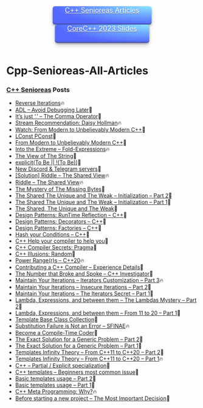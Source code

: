<style>
.button {
  
                display: inline-block;
                outline: 0;
                border: 0;
                cursor: pointer;
                will-change: box-shadow,transform;
                background: radial-gradient( 100% 100% at 100% 0%, #89E5FF 0%, #5468FF 100% );
                box-shadow: 0px 2px 4px rgb(45 35 66 / 40%), 0px 7px 13px -3px rgb(45 35 66 / 30%), inset 0px -3px 0px rgb(58 65 111 / 50%);
                padding: 0 32px;
                border-radius: 6px;
                color: #fff;
                height: 48px;
                font-size: 18px;
                text-shadow: 0 1px 0 rgb(0 0 0 / 40%);
                transition: box-shadow 0.15s ease,transform 0.15s ease;
                :hover {
                    box-shadow: 0px 4px 8px rgb(45 35 66 / 40%), 0px 7px 13px -3px rgb(45 35 66 / 30%), inset 0px -3px 0px #3c4fe0;
                    transform: translateY(-2px);
                }
                :active{
                    box-shadow: inset 0px 3px 7px #3c4fe0;
                    transform: translateY(2px);
                }
}
                
</style>
<header>
    <a align="center" class="button" href="https://coralkashri.github.io/coralkashri”>Home</a>
    <a align="center" class="button" href="https://coralkashri.github.io/Cpp-Senioreas-All-Articles/">C++ Senioreas Articles</a><br>
    <a align="center" class="button" href="https://coralkashri.github.io/from-a-modern-to-an-unbelievably-modern-cpp/">CoreC++ 2023 Slides</a>
</header>

# Cpp-Senioreas-All-Articles

### [C++ Senioreas](https://cppsenioreas.wordpress.com/) Posts
<ul>
<!-- CPP-SENIOREAS-POSTS:START --><li><a href="https://cppsenioreas.wordpress.com/2025/01/01/reverse-iterations-cpp/">Reverse Iterations</a>🔥</li>
<li><a href="https://cppsenioreas.wordpress.com/2024/12/20/adl-avoid-debugging-later/">ADL – Avoid Debugging Later</a>💫</li>
<li><a href="https://cppsenioreas.wordpress.com/2024/10/21/its-just-comma-the-comma-operator-cpp/">It’s just ‘,’ – The Comma Operator</a>💯</li>
<li><a href="https://cppsenioreas.wordpress.com/2024/10/08/stream-recommendation-daisy-hollman/">Stream Recommendation: Daisy Hollman</a>🔥</li>
<li><a href="https://cppsenioreas.wordpress.com/2023/09/26/watch-from-modern-to-unbelievably-modern-c/">Watch: From Modern to Unbelievably Modern C++</a>💯</li>
<li><a href="https://cppsenioreas.wordpress.com/2023/07/17/lconst-pconst/">LConst PConst</a>🌮</li>
<li><a href="https://cppsenioreas.wordpress.com/2023/06/20/from-modern-to-unbelievably-modern-c/">From Modern to Unbelievably Modern C++</a>💯</li>
<li><a href="https://cppsenioreas.wordpress.com/2023/05/22/into-the-extreme-fold-expressions/">Into the Extreme – Fold-Expressions</a>🔥</li>
<li><a href="https://cppsenioreas.wordpress.com/2023/04/24/the-view-of-the-string/">The View of The String</a>💯</li>
<li><a href="https://cppsenioreas.wordpress.com/2023/04/10/explicitto-be-to-be/">explicit&lpar;To Be || !&lpar;To Be&rpar;&rpar;</a>💫</li>
<li><a href="https://cppsenioreas.wordpress.com/2023/04/04/new-discord-and-telegram-servers/">New Discord &amp; Telegram servers</a>💯</li>
<li><a href="https://cppsenioreas.wordpress.com/2023/04/03/solution-riddle-the-shared-view/">[Solution] Riddle – The Shared View</a>🔥</li>
<li><a href="https://cppsenioreas.wordpress.com/2023/03/28/riddle-the-shared-view/">Riddle – The Shared View</a>🔥</li>
<li><a href="https://cppsenioreas.wordpress.com/2023/03/20/the-mystery-of-the-missing-bytes/">The Mystery of The Missing Bytes</a>💯</li>
<li><a href="https://cppsenioreas.wordpress.com/2023/03/13/the-shared-the-unique-and-the-weak-initialization-part-2/">The Shared The Unique and The Weak – Initialization – Part 2</a>💫</li>
<li><a href="https://cppsenioreas.wordpress.com/2023/02/28/the-shared-the-unique-and-the-weak-initialization-part-1/">The Shared The Unique and The Weak – Initialization – Part 1</a>💯</li>
<li><a href="https://cppsenioreas.wordpress.com/2023/02/21/the-shared-the-unique-and-the-weak/">The Shared, The Unique and The Weak</a>🚀</li>
<li><a href="https://cppsenioreas.wordpress.com/2021/01/17/design-patterns-runtime-reflection-cpp/">Design Patterns: RunTime Reflection – C++</a>🌮</li>
<li><a href="https://cppsenioreas.wordpress.com/2021/01/03/design-patterns-decorators-cpp/">Design Patterns: Decorators – C++</a>💫</li>
<li><a href="https://cppsenioreas.wordpress.com/2020/12/27/design-patterns-factories-cpp/">Design Patterns: Factories – C++</a>💫</li>
<li><a href="https://cppsenioreas.wordpress.com/2020/12/13/hash-your-conditions-cpp/">Hash your Conditions – C++</a>💫</li>
<li><a href="https://cppsenioreas.wordpress.com/2020/12/06/cpp-attributes/">C++ Help your compiler to help you</a>🌮</li>
<li><a href="https://cppsenioreas.wordpress.com/2020/11/29/cpp-compiler-secrets-pragma/">C++ Compiler Secrets: Pragma</a>🚀</li>
<li><a href="https://cppsenioreas.wordpress.com/2020/11/10/cpp-illusions-random/">C++ Illusions: Random</a>💫</li>
<li><a href="https://cppsenioreas.wordpress.com/2020/11/01/ranges-cpp20/">Power Range&lpar;r&rpar;s – C++20</a>🔥</li>
<li><a href="https://cppsenioreas.wordpress.com/2020/10/25/contributing-a-cpp-compiler-experience-details/">Contributing a C++ Compiler – Experience Details</a>💫</li>
<li><a href="https://cppsenioreas.wordpress.com/2020/10/13/the-number-that-broke-and-spoke-cpp-investigator/">The Number that Broke and Spoke – C++ Investigator</a>💫</li>
<li><a href="https://cppsenioreas.wordpress.com/2020/10/04/maintain-your-iterations-iterators-customization-part-3/">Maintain Your Iterations – Iterators Customization – Part 3</a>🔥</li>
<li><a href="https://cppsenioreas.wordpress.com/2020/09/27/maintain-your-iterations-insecure-iterations-part-2/">Maintain Your Iterations – Insecure Iterations – Part 2</a>💯</li>
<li><a href="https://cppsenioreas.wordpress.com/2020/09/21/maintain-your-iterations-the-iterators-secret-part-1/">Maintain Your Iterations – The Iterators Secret – Part 1</a>💯</li>
<li><a href="https://cppsenioreas.wordpress.com/2020/09/13/lambda-expressions-and-between-them-the-lambdas-mystery-part-2/">Lambda, Expressions, and between them – The Lambdas Mystery – Part 2</a>💯</li>
<li><a href="https://cppsenioreas.wordpress.com/2020/09/07/lambda-expressions-and-between-them-from-cpp11-to-cpp20-part-1/">Lambda, Expressions, and between them – From 11 to 20 – Part 1</a>💯</li>
<li><a href="https://cppsenioreas.wordpress.com/2020/08/30/template-base-class-collection/">Template Base Class Collection</a>🌮</li>
<li><a href="https://cppsenioreas.wordpress.com/2020/08/27/substitution-failure-is-not-an-error-sfinae/">Substitution Failure is Not an Error – SFINAE</a>🔥</li>
<li><a href="https://cppsenioreas.wordpress.com/2020/08/23/become-a-compile-time-coder/">Become a Compile-Time Coder</a>🚀</li>
<li><a href="https://cppsenioreas.wordpress.com/2020/08/18/the-exact-solution-for-a-generic-problem-part-2/">The Exact Solution for a Generic Problem – Part 2</a>💯</li>
<li><a href="https://cppsenioreas.wordpress.com/2020/08/14/the-exact-solution-for-a-generic-problem-part-1/">The Exact Solution for a Generic Problem – Part 1</a>💯</li>
<li><a href="https://cppsenioreas.wordpress.com/2020/08/11/templates-infinity-theory-from-cpp-11-to-cpp-20-part-2/">Templates Infinity Theory – From C++11 to C++20 – Part 2</a>💯</li>
<li><a href="https://cppsenioreas.wordpress.com/2020/08/09/templates-infinity-theory-from-cpp-11-to-cpp-20-part-1/">Templates Infinity Theory – From C++11 to C++20 – Part 1</a>🔥</li>
<li><a href="https://cppsenioreas.wordpress.com/2020/08/06/cpp-partial-explicit-specialization/">C++ – Partial / Explicit specialization</a>🌮</li>
<li><a href="https://cppsenioreas.wordpress.com/2020/08/02/cpp-templates-beginners-most-common-issue/">C++ templates – Beginners most common issue</a>💯</li>
<li><a href="https://cppsenioreas.wordpress.com/2020/07/30/cpp-basic-templates-usage-part-2/">Basic templates usage – Part 2</a>🌮</li>
<li><a href="https://cppsenioreas.wordpress.com/2020/07/27/cpp-basic-templates-usage-part-1/">Basic templates usage – Part 1</a>🌮</li>
<li><a href="https://cppsenioreas.wordpress.com/2020/07/25/cpp-meta-programming-why/">C++ Meta Programming: Why?</a>🔥</li>
<li><a href="https://cppsenioreas.wordpress.com/2020/07/22/before-starting-a-new-project-the-most-important-decision/">Before starting a new project – The Most Important Decision</a>🌮</li>
<!-- CPP-SENIOREAS-POSTS:END -->
</ul>
